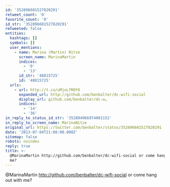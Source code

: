 ```yaml
---
id: '352896601527820291'
retweet_count: '0'
favorite_count: '0'
id_str: '352896601527820291'
retweeted: false
entities:
  hashtags: []
  symbols: []
  user_mentions:
    - name: Marina (Martin) Nitze
      screen_name: MarinaMartin
      indices:
        - '0'
        - '13'
      id_str: '48815725'
      id: '48815725'
  urls:
    - url: http://t.co/uMjoLfR0Y6
      expanded_url: http://github.com/benbalter/dc-wifi-social
      display_url: github.com/benbalter/dc-w…
      indices:
        - '14'
        - '36'
in_reply_to_status_id_str: '352894966974001152'
in_reply_to_screen_name: MarinaNitze
original_url: https://twitter.com/benbalter/status/352896601527820291
date: '2013-07-04T21:08:00.000Z'
sitemap: false
robots: noindex
reply: true
title: >-
  @MarinaMartin http://github.com/benbalter/dc-wifi-social or come hang out with
  me?
---
```


@MarinaMartin http://github.com/benbalter/dc-wifi-social or come hang out with me?